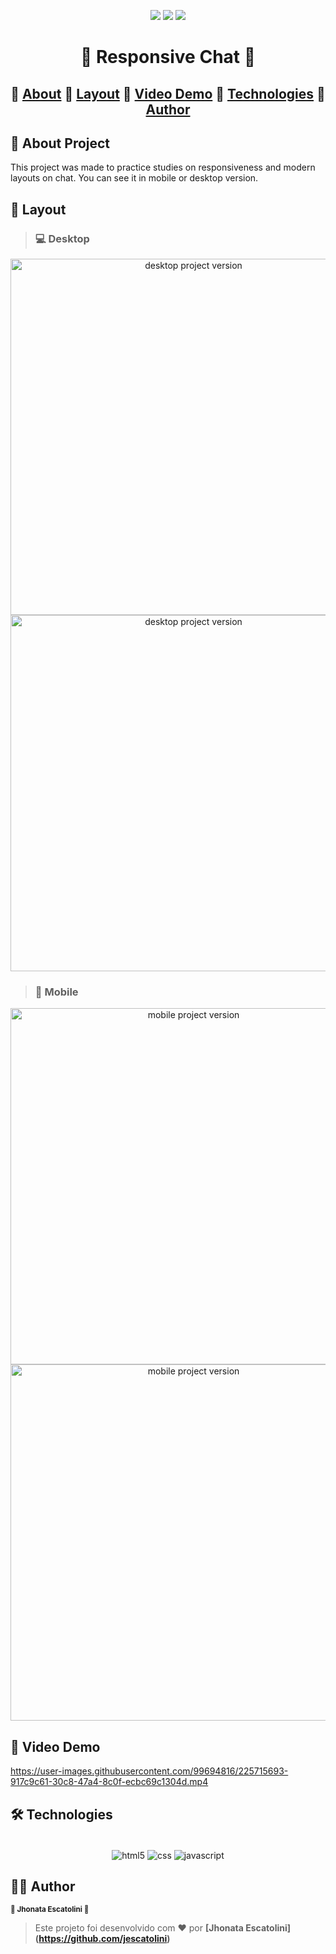 <p align="center">
  <img src="https://img.shields.io/static/v1?label=license&message=MIT&color=8022F5&style=flat">
  <img src="https://img.shields.io/static/v1?label=languages&message=3&color=A8A60C&style=flat">
  <a href="https://www.linkedin.com/in/jhonata-escatolini/"><img src="https://img.shields.io/static/v1?label=made%20by&message=Escatolini&color=4B00A8&style=flat"></a>
</p>

<h1 align="center"> 💬 Responsive Chat 💬 </h1>

<h2 align="center">
🔗
 <a href="#-about-project">About</a> 🔗
 <a href="#-layout">Layout</a> 🔗
 <a href="#-video-demo">Video Demo</a> 🔗
 <a href="#-technologies">Technologies</a> 🔗
 <a href="#%EF%B8%8F-author">Author</a>
</h2>

## 📖 About Project

This project was made to practice studies on responsiveness and modern layouts on chat.
You can see it in mobile or desktop version.

## 🎨 Layout

> ### 💻 Desktop
<p align="center">
  <img src="https://user-images.githubusercontent.com/99694816/225713552-cf459bdf-2fec-43e0-9ccb-ba32aea18623.png" alt="desktop project version" height="570">
  <img src="https://user-images.githubusercontent.com/99694816/225713922-fecc4247-a007-40ff-be26-0b8f138765fd.png" alt="desktop project version" height="570">
</p>

> ### 📱 Mobile
<p align="center">
  <img src="https://user-images.githubusercontent.com/99694816/225714694-e3eeb38e-94b1-4903-a75c-3e3394f3f7c7.png" alt="mobile project version" height="570">
  <img src="https://user-images.githubusercontent.com/99694816/225714428-a61b1d1a-d497-424f-9651-526b82600447.png" alt="mobile project version" height="570">
</p>

## 🎥 Video Demo

https://user-images.githubusercontent.com/99694816/225715693-917c9c61-30c8-47a4-8c0f-ecbc69c1304d.mp4

## 🛠 Technologies
<div align="center"><br/>
  <img align="center" alt="html5" src="https://img.shields.io/badge/HTML5-E34F26?style=for-the-badge&logo=html5&logoColor=white" />
  <img align="center" alt="css" src="https://img.shields.io/badge/CSS3-1572B6?style=for-the-badge&logo=css3&logoColor=white" />
  <img align="center" alt="javascript" src="https://img.shields.io/badge/JavaScript-F7DF1E?style=for-the-badge&logo=javascript&logoColor=black" />
</div>

## 🦸‍♂️ Author
<p>
 <sub><strong>🌟 Jhonata Escatolini 🌟</strong></sub>
</p>

>Este projeto foi desenvolvido com ❤️ por **[Jhonata Escatolini]
(https://github.com/jescatolini)**






